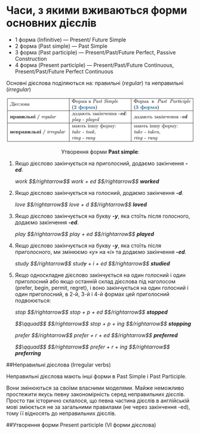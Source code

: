 # Часи, з якими вживаються форми основних дiєслiв

<ul>
<li>1 форма (Infinitive) — Present/ Future Simple</li>
<li>2 форма (Past simple) — Past Simple</li>
<li>3 форма (Past participle) — Present/Past/Future Perfect, Passive Construction</li>
<li>4 форма (Present participle) — Present/Past/Future Continuous, Present/Past/Future Perfect Continuous</li>
</ul>

<p>Основні дієслова поділяються на: <span class="p1">правильні</span> (<i>regular</i>) та <span class="p1">неправильні</span> (<i>irregular</i>)</p>

![](181_p2.png)

<p align="center">Утворення форми <b>Past simple</b>:</p>

<ol>
<li>Якщо дієслово закінчується на приголосний, додаємо закінчення <b><i>-ed</i></b>.</li>
<p><i>work $$/rightarrow$$ work + ed $$/rightarrow$$ <b>worked</b></i></p>
<li>Якщо дієслово закінчується на голосний, додаємо закінчення <b><i>-d</i></b>.</li>
<p><i>love $$/rightarrow$$ love + d $$/rightarrow$$ <b>loved</b></i></p>
<li>Якщо дієслово закінчується на букву <b><i>-y</i></b>, яка стоїть після голосного, додаємо закінчення <b><i>-ed</i></b>.</li>
<p><i>play $$/rightarrow$$ play + ed $$/rightarrow$$ <b>played</b></i></p>
<li>Якщо дієслово закінчується на букву <b><i>-y</i></b>, яка стоїть після приголосного, ми змінюємо «<i>y</i>» на «<i>і</i>» та додаємо закінчення <b><i>-ed</i></b>.</li>
<p><i>study $$/rightarrow$$ stud<s>y</s> + i + ed $$/rightarrow$$ <b>studied</b></i></p>
<li>Якщо односкладне дієслово закінчується на один голосний і один приголосний або якщо останній склад дієслова під наголосом (prefer, begin, permit, regret), і воно закінчується на один голосний і один приголосний, в 2-й, 3-й і 4-й формах цей приголосний подвоюється:</li>
<p><i>stop $$/rightarrow$$ stop + p + ed $$/rightarrow$$ <b>stopped</b></i></p>
<p><i>$$\qquad$$ $$/rightarrow$$ stop + p + ing $$/rightarrow$$ <b>stopping</b></i></p>
<p><i>prefer $$/rightarrow$$ prefer + r + ed $$/rightarrow$$ <b>preferred</b></i></p>
<p><i>$$\qquad$$ $$/rightarrow$$ prefer + r + ing $$/rightarrow$$ <b>preferring</b></i></p>
</ol>

##Неправильні дієслова (Irregular verbs)

<p>Неправильні дієслова мають інші форми в Past Simple і Past Participle.</p>

<p>Вони змінюються за своїми власними моделями. Майже неможливо простежити якусь певну закономірність серед неправильних дієслів. Просто так історично склалося, що певна частина дієслів в англійській мові зміюється не за загальними правилами (не через закінчення -ed), тому її відносять до неправильних дієслів.</p>

##Утворення форми Present participle (VI форми дієслова)


